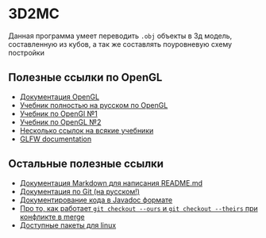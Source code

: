 # 3D2MC
Данная программа умеет переводить `.obj` объекты в 3д модель, составленную из кубов, 
а так же составлять поуровневую схему постройки
## Полезные ссылки по OpenGL
+ [Документация OpenGL](https://docs.gl/)
+ [Учебник полностью на русском по OpenGL](https://habr.com/ru/articles/310790/)
+ [Учебник по OpenGl №1](http://www.opengl-tutorial.org)
+ [Учебник по OpenGL №2](https://learnopengl.com)
+ [Несколько ссылок на всякие учебники](https://openglbook.com)
+ [GLFW documentation](https://www.glfw.org/documentation.html)
## Остальные полезные ссылки
+ [Документация Markdown для написания README.md](https://ru.wikipedia.org/wiki/Markdown)
+ [Документация по Git (на русском!)](https://git-scm.com/book/ru/v2)
+ [Документирование кода в Javadoc формате](https://developer.lsst.io/cpp/api-docs.html)
+ [Про то, как работает ```git checkout --ours``` и ```git checkout --theirs``` при конфликте в merge](https://nitaym.github.io/ourstheirs/)
+ [Доступные пакеты для linux](packages.ubuntu.com)
